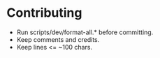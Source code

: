 # Contributing

- Run scripts/dev/format-all.* before committing.
- Keep comments and credits.
- Keep lines <= ~100 chars.
